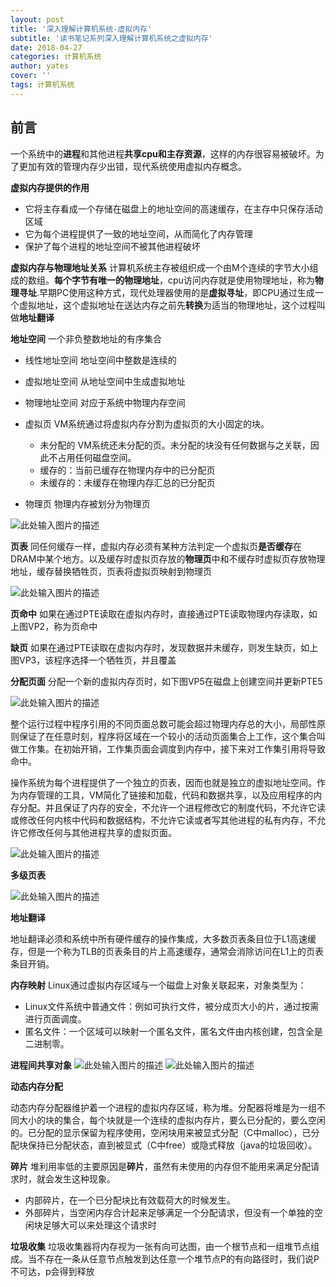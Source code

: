 ```yaml
---
layout: post
title: '深入理解计算机系统-虚拟内存'
subtitle: '读书笔记系列深入理解计算机系统之虚拟内存'
date: 2018-04-27
categories: 计算机系统
author: yates
cover: ''
tags: 计算机系统
---
```


## 前言
一个系统中的**进程**和其他进程**共享cpu和主存资源**，这样的内存很容易被破坏。为了更加有效的管理内存少出错，现代系统使用虚拟内存概念。

**虚拟内存提供的作用**
- 它将主存看成一个存储在磁盘上的地址空间的高速缓存，在主存中只保存活动区域
- 它为每个进程提供了一致的地址空间，从而简化了内存管理
- 保护了每个进程的地址空间不被其他进程破坏

**虚拟内存与物理地址关系**
计算机系统主存被组织成一个由M个连续的字节大小组成的数组。**每个字节有唯一的物理地址**，cpu访问内存就是使用物理地址，称为**物理寻址**.早期PC使用这种方式，现代处理器使用的是**虚拟寻址**，即CPU通过生成一个虚拟地址，这个虚拟地址在送达内存之前先**转换**为适当的物理地址，这个过程叫做**地址翻译**

**地址空间**
一个非负整数地址的有序集合
- 线性地址空间 地址空间中整数是连续的
- 虚拟地址空间 从地址空间中生成虚拟地址
- 物理地址空间 对应于系统中物理内存空间

- 虚拟页 VM系统通过将虚拟内存分割为虚拟页的大小固定的块。
    - 未分配的 VM系统还未分配的页。未分配的块没有任何数据与之关联，因此不占用任何磁盘空间。
    - 缓存的：当前已缓存在物理内存中的已分配页
    - 未缓存的：未缓存在物理内存汇总的已分配页
- 物理页 物理内存被划分为物理页

![此处输入图片的描述](http://pev96mxgw.bkt.clouddn.com/img/computer-system-Perspective/24.png)

**页表**
同任何缓存一样，虚拟内存必须有某种方法判定一个虚拟页**是否缓存**在DRAM中某个地方。以及缓存时虚拟页存放的**物理页**中和不缓存时虚拟页存放物理地址，缓存替换牺牲页，页表将虚拟页映射到物理页

![此处输入图片的描述](http://pev96mxgw.bkt.clouddn.com/img/computer-system-Perspective/25.png)

**页命中**
如果在通过PTE读取在虚拟内存时，直接通过PTE读取物理内存读取，如上图VP2，称为页命中

**缺页**
如果在通过PTE读取在虚拟内存时，发现数据并未缓存，则发生缺页，如上图VP3，该程序选择一个牺牲页，并且覆盖

**分配页面**
分配一个新的虚拟内存页时，如下图VP5在磁盘上创建空间并更新PTE5

![此处输入图片的描述](http://pev96mxgw.bkt.clouddn.com/img/computer-system-Perspective/26.png)

整个运行过程中程序引用的不同页面总数可能会超过物理内存总的大小，局部性原则保证了在任意时刻，程序将区域在一个较小的活动页面集合上工作，这个集合叫做工作集。在初始开销，工作集页面会调度到内存中，接下来对工作集引用将导致命中。

操作系统为每个进程提供了一个独立的页表，因而也就是独立的虚拟地址空间。作为内存管理的工具，VM简化了链接和加载，代码和数据共享，以及应用程序的内存分配。并且保证了内存的安全，不允许一个进程修改它的制度代码，不允许它读或修改任何内核中代码和数据结构，不允许它读或者写其他进程的私有内存，不允许它修改任何与其他进程共享的虚拟页面。

![此处输入图片的描述](http://pev96mxgw.bkt.clouddn.com/img/computer-system-Perspective/27.png)

**多级页表**

![此处输入图片的描述](http://pev96mxgw.bkt.clouddn.com/img/computer-system-Perspective/28.png) 

**地址翻译**

地址翻译必须和系统中所有硬件缓存的操作集成，大多数页表条目位于L1高速缓存，但是一个称为TLB的页表条目的片上高速缓存，通常会消除访问在L1上的页表条目开销。

**内存映射**
Linux通过虚拟内存区域与一个磁盘上对象关联起来，对象类型为：
- Linux文件系统中普通文件：例如可执行文件，被分成页大小的片，通过按需进行页面调度。
- 匿名文件：一个区域可以映射一个匿名文件，匿名文件由内核创建，包含全是二进制零。

**进程间共享对象**
![此处输入图片的描述](http://pev96mxgw.bkt.clouddn.com/img/computer-system-Perspective/29.png) 
![此处输入图片的描述](http://pev96mxgw.bkt.clouddn.com/img/computer-system-Perspective/30.png) 

**动态内存分配**

动态内存分配器维护着一个进程的虚拟内存区域，称为堆。分配器将堆是为一组不同大小的块的集合，每个块就是一个连续的虚拟内存片，要么已分配的，要么空闲的。已分配的显示保留为程序使用，空闲块用来被显式分配（C中malloc），已分配块保持已分配状态，直到被显式（C中free）或隐式释放（java的垃圾回收）。

**碎片**
堆利用率低的主要原因是**碎片**，虽然有未使用的内存但不能用来满足分配请求时，就会发生这种现象。

- 内部碎片，在一个已分配块比有效载荷大的时候发生。
- 外部碎片，当空闲内存合计起来足够满足一个分配请求，但没有一个单独的空闲块足够大可以来处理这个请求时

**垃圾收集**
垃圾收集器将内存视为一张有向可达图，由一个根节点和一组堆节点组成。当不存在一条从任意节点触发到达任意一个堆节点P的有向路径时，我们说P不可达，p会得到释放